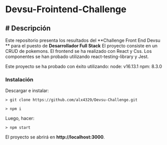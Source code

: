 # Devsu-Frointend-Challenge

## # Descripción
Este repositorio presenta los resultados del **Challenge Front End Devsu ** para el puesto de **Desarrollador Full Stack**
El proyecto consiste en un CRUD de pokemons.
El frontend se ha realizado con React y Css.
Los componentes se han probado utilizando react-testing-library y Jest.

Este proyecto se ha probado con éxito utilizando: 
    node: v16.13.1
    npm: 8.3.0

### Instalación
Descargar e instalar:
```
> git clone https://github.com/alx4329/Devsu-Challenge.git

> npm i
```

Luego, hacer: 

```
> npm start
```
El proyecto se abrirá en **http://localhost:3000**. 



